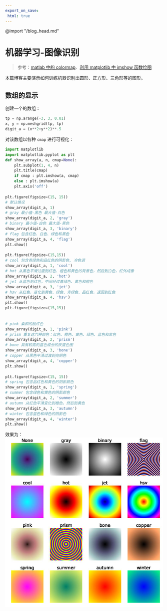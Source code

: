 ```yaml
---
export_on_save:
 html: true
---
```

@import "/blog_head.md"

# 机器学习-图像识别

> 参考：[matlab 中的 colormap](http://blog.sciencenet.cn/blog-360646-465608.html)、[利用 matplotlib 中 imshow 函数绘图](https://blog.csdn.net/shuke1991/article/details/50462580)

本篇博客主要演示如何训练机器识别出圆形、正方形、三角形等的图形。

## 数组的显示

创建一个的数组：
```python
tp = np.arange(-3, 3, 0.01)
x, y = np.meshgrid(tp, tp)
digit_a = (x**2+y**2)**.5
```
对该数组以各种 `cmap` 进行可视化：
```python
import matplotlib
import matplotlib.pyplot as plt
def show_array(a, n, cmap=None):
    plt.subplot(1, 4, n)
    plt.title(cmap)
    if cmap : plt.imshow(a, cmap)
    else : plt.imshow(a)
    plt.axis('off')

plt.figure(figsize=(15, 15))
# 默认情况
show_array(digit_a, 1)
# gray 最小值-黑色 最大值-白色 
show_array(digit_a, 2, 'gray')
# binary 最小值-白色 最大值-黑色
show_array(digit_a, 3, 'binary')
# flag 包含红色、白色、绿色和黑色
show_array(digit_a, 4, 'flag')
plt.show()

plt.figure(figsize=(15,15))
# cool 包含青绿色和品红色的阴影色, 冷色调
show_array(digit_a, 1, 'cool')
# hot 从黑色平滑过度到红色、橙色和黄色的背景色，然后到白色，红外成像
show_array(digit_a, 2, 'hot')
# jet 从蓝色到红色，中间经过青绿色、黄色和橙色
show_array(digit_a, 3, 'jet')
# hsv 从红色，变化到黄色、绿色、青绿色、品红色，返回到红色
show_array(digit_a, 4, 'hsv')
plt.show()
plt.figure(figsize=(15,15))


# pink 柔和的桃红色
show_array(digit_a, 1, 'pink')
# prism 重复这六种颜色：红色、橙色、黄色、绿色、蓝色和紫色
show_array(digit_a, 2, 'prism')
# bone 具有较高的蓝色成分的灰度色图
show_array(digit_a, 3, 'bone')
# copper 从黑色平滑过渡到亮铜色
show_array(digit_a, 4, 'copper')
plt.show()

plt.figure(figsize=(15, 15))
# spring 包含品红色和黄色的阴影颜色
show_array(digit_a, 1, 'spring')
# summer 包含绿色和黄色的阴影颜色
show_array(digit_a, 2, 'summer')
# autumn 从红色平滑变化到橙色，然后到黄色
show_array(digit_a, 3, 'autumn')
# winter 包含蓝色和绿色的阴影色
show_array(digit_a, 4, 'winter')
plt.show()
```
效果为：
![](/AdvancedAI/assets/cmap.jpg)


